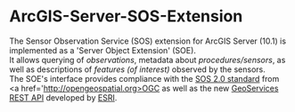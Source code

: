 ArcGIS-Server-SOS-Extension
===========================

The Sensor Observation Service (SOS) extension for ArcGIS Server (10.1) is implemented as a 'Server Object Extension' (SOE).
<br>
It allows querying of <i>observations</i>, metadata about <i>procedures/sensors</i>, as well as descriptions of <i>features (of interest)</i> observed by the sensors.
<br>
The SOE's interface provides compliance with the <a href='http://www.opengeospatial.org/standards/sos'>SOS 2.0 standard</a> from <a href='http://opengeospatial.org>OGC</a>
as well as the new <a href='http://help.arcgis.com/en/arcgisserver/10.0/apis/rest/index.html'>GeoServices REST API</a> developed by <a href='http://esri.com'>ESRI</a>.